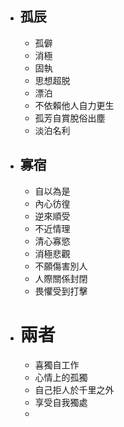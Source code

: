 - ## 孤辰
	- 孤僻
	- 消極
	- 固執
	- 思想超脱
	- 漂泊
	- 不依賴他人自力更生
	- 孤芳自賞脫俗出塵
	- 淡泊名利
- ## 寡宿
	- 自以為是
	- 內心彷徨
	- 逆來順受
	- 不近情理
	- 清心寡慾
	- 消極悲觀
	- 不願傷害別人
	- 人際關係封閉
	- 畏懼受到打擊
- # 兩者
	- 喜獨自工作
	- 心情上的孤獨
	- 自己拒人於千里之外
	- 享受自我獨處
	- 